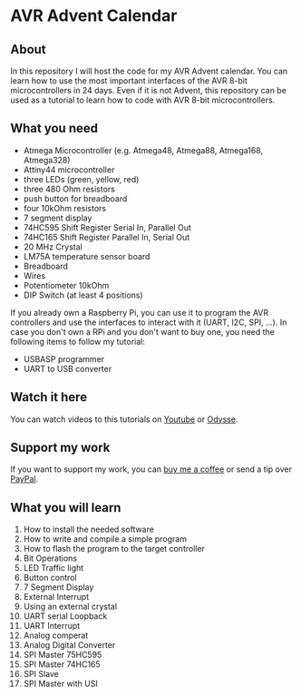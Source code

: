 # AVR Advent Calendar

## About

In this repository I will host the code for my AVR Advent calendar. You can learn how to use the most important interfaces of the AVR 8-bit microcontrollers in 24 days. Even if it is not Advent, this repository can be used as a tutorial to learn how to code with AVR 8-bit microcontrollers.

## What you need

- Atmega Microcontroller (e.g. Atmega48, Atmega88, Atmega168, Atmega328)
- Attiny44 microcontroller
- three LEDs (green, yellow, red)
- three 480 Ohm resistors
- push button for breadboard
- four 10kOhm resistors
- 7 segment display
- 74HC595 Shift Register Serial In, Parallel Out
- 74HC165 Shift Register Parallel In, Serial Out
- 20 MHz Crystal
- LM75A temperature sensor board
- Breadboard
- Wires
- Potentiometer 10kOhm
- DIP Switch (at least 4 positions)

If you already own a Raspberry Pi, you can use it to program the AVR controllers and use the interfaces to interact with it (UART, I2C, SPI, ...). In case you don't own a RPi and you don't want to buy one, you need the following items to follow my tutorial:

- USBASP programmer
- UART to USB converter

## Watch it here

You can watch videos to this tutorials on [Youtube](https://www.youtube.com/playlist?list=PLCGpd0Do5-I3cpoRJyqYOG4tCD6pVk_qs) or [Odysse](https://odysee.com/@Johannes4GNU_Linux:9). 

## Support my work

If you want to support my work, you can [buy me a coffee](https://www.buymeacoffee.com/johannes4linux) or send a tip over [PayPal](https://paypal.me/johannes4linux).

## What you will learn

1. How to install the needed software
2. How to write and compile a simple program
3. How to flash the program to the target controller
4. Bit Operations
5. LED Traffic light
6. Button control
7. 7 Segment Display
8. External Interrupt
9. Using an external crystal
10. UART serial Loopback
11. UART Interrupt
12. Analog comperat
13. Analog Digital Converter
14. SPI Master 75HC595
15. SPI Master 74HC165
16. SPI Slave
17. SPI Master with USI
